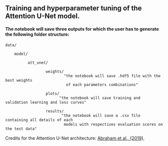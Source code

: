 ## Training and hyperparameter tuning of the Attention U-Net model.

#### The notebook will save three outputs for which the user has to generate the following folder structure:

    data/
    
        model/
    
              att_unet/
          
                      weights/
                              "the notebook will save .hdf5 file with the best weights 
                               of each parameters combinations"

                      plots/
                            "the notebook will save training and validation learning and loss curves"

                      results/
                             "the notebook will save a .csv file containing all details of each 
                              models with respectives evaluation scores on the test data"           

Credits for the Attention U-Net architecture: [Abraham et al., (2019)](https://ieeexplore.ieee.org/abstract/document/8759329).
